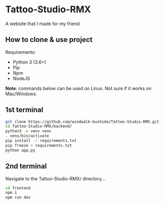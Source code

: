 # Tattoo-Studio-RMX

A website that I made for my friend

## How to clone & use project

Requirements:
- Python 3 (3.6+)
- Pip
- Npm
- NodeJS

**Note**: commands below can be used on Linux. Not sure if it works on Mac/Windows.

## 1st terminal

```sh
git clone https://github.com/windwalk-bushido/Tattoo-Studio-RMX.git
cd Tattoo-Studio-RMX/backend/
python3 -m venv venv
. venv/bin/activate
pip install -r requirements.txt
pip freeze > requirements.txt
python app.py
```

## 2nd terminal

Navigate to the Tattoo-Studio-RMX/ directory...
```sh
cd frontend
npm i
npm run dev
```
